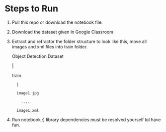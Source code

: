 # Steps to Run
1. Pull this repo or download the notebook file.
2. Download the dataset given in Google Classroom
3. Extract and refractor the folder structure to look like this, move all images and xml files into train folder.


   Object Detection Dataset
   
     |
   
     train
   
         |
   
         image1.jpg
   
           ....
   
         image1.xml
   

5. Run notebook :) library dependencies must be resolved yourself lol have fun.



   
